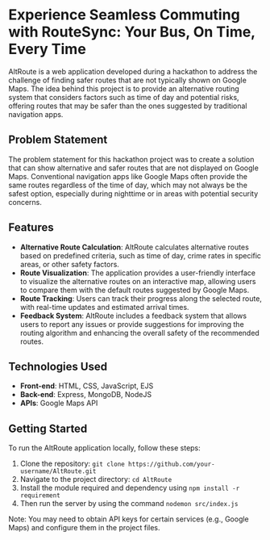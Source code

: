 # Experience Seamless Commuting with RouteSync: Your Bus, On Time, Every Time

AltRoute is a web application developed during a hackathon to address the challenge of finding safer routes that are not typically shown on Google Maps. The idea behind this project is to provide an alternative routing system that considers factors such as time of day and potential risks, offering routes that may be safer than the ones suggested by traditional navigation apps.

## Problem Statement

The problem statement for this hackathon project was to create a solution that can show alternative and safer routes that are not displayed on Google Maps. Conventional navigation apps like Google Maps often provide the same routes regardless of the time of day, which may not always be the safest option, especially during nighttime or in areas with potential security concerns.

## Features

- **Alternative Route Calculation**: AltRoute calculates alternative routes based on predefined criteria, such as time of day, crime rates in specific areas, or other safety factors.
- **Route Visualization**: The application provides a user-friendly interface to visualize the alternative routes on an interactive map, allowing users to compare them with the default routes suggested by Google Maps.
- **Route Tracking**: Users can track their progress along the selected route, with real-time updates and estimated arrival times.
- **Feedback System**: AltRoute includes a feedback system that allows users to report any issues or provide suggestions for improving the routing algorithm and enhancing the overall safety of the recommended routes.

## Technologies Used

- **Front-end**: HTML, CSS, JavaScript, EJS
- **Back-end**: Express, MongoDB, NodeJS
- **APIs**: Google Maps API

## Getting Started

To run the AltRoute application locally, follow these steps:

1. Clone the repository: `git clone https://github.com/your-username/AltRoute.git`
2. Navigate to the project directory: `cd AltRoute`
3. Install the module required and dependency using `npm install -r requirement`
4. Then run the server by using the command `nodemon src/index.js`

Note: You may need to obtain API keys for certain services (e.g., Google Maps) and configure them in the project files.
